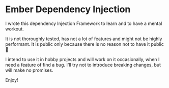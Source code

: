 # Ember Dependency Injection

I wrote this dependency Injection Framework to learn and to have a mental workout.

It is not thoroughly tested, has not a lot of features and might not be highly performant. It is public only because there is no reason not to have it public 🎉

I intend to use it in hobby projects and will work on it occasionally, when I need a feature of find a bug. I'll try not to introduce breaking changes, but will make no promises. 

Enjoy!